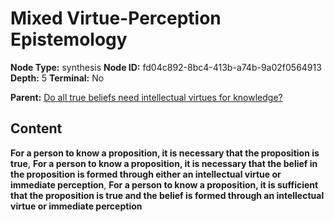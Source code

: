 # Mixed Virtue-Perception Epistemology

**Node Type:** synthesis
**Node ID:** fd04c892-8bc4-413b-a74b-9a02f0564913
**Depth:** 5
**Terminal:** No

**Parent:** [Do all true beliefs need intellectual virtues for knowledge?](do-all-true-beliefs-need-intellectual-virtues-for-knowledge-antithesis-3c77690c-6a16-4d5a-b242-9692c4b06097.md)

## Content

**For a person to know a proposition, it is necessary that the proposition is true**, **For a person to know a proposition, it is necessary that the belief in the proposition is formed through either an intellectual virtue or immediate perception**, **For a person to know a proposition, it is sufficient that the proposition is true and the belief is formed through an intellectual virtue or immediate perception**
